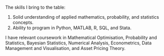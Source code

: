 The skills I bring to the table:    
1) Solid understanding of applied mathematics, probability, and statistics concepts.    
2) Ability to program in Python, MATLAB, R, SQL, and Stata.  

I have relevant coursework in Mathematical Optimisation, Probability and Statistics, Bayesian Statistics, Numerical Analysis, Econometrics, Data Management and Visualisation, and Asset Pricing Theory.
  

